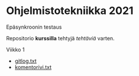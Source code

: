 # Ohjelmistotekniikka 2021 

Epäsynkroonin testaus

Repositorio **kurssilla** tehtyjä *tehtäviä* varten. 

Viikko 1
- [gitlog.txt](./laskarit/viikko1/gitlog.txt)
- [komentorivi.txt](./laskarit/viikko1/komentorivi.txt)
